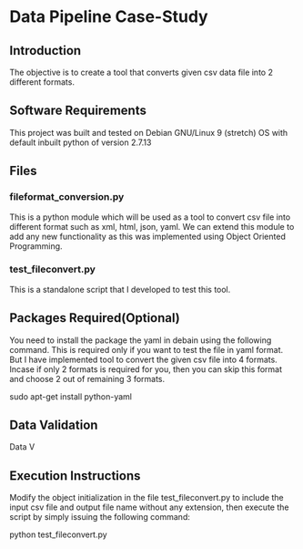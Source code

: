 # Data Pipeline Case-Study

## Introduction

The objective is to create a tool that converts given csv data file into 2 different formats. 

## Software Requirements

This project was built and tested on Debian GNU/Linux 9 (stretch) OS with default inbuilt python of version 2.7.13

## Files

### fileformat_conversion.py

This is a python module which will be used as a tool to convert csv file into different format such as xml, html, json, yaml.
We can extend this module to add any new functionality as this was implemented using Object Oriented Programming.

### test_fileconvert.py

This is a standalone script that I developed to test this tool.

## Packages Required(Optional) 

You need to install the package the yaml in debain using the following command. This is required only if you want to test the file in yaml format.
But I have implemented tool to convert the given csv file into 4 formats. Incase if only 2 formats is required for you, then you can skip this format and
choose 2 out of remaining 3 formats.


sudo apt-get install python-yaml

## Data Validation

Data V



## Execution Instructions

Modify the object initialization in the file test_fileconvert.py to include the input csv file and output file name without 
any extension, then execute the script by simply issuing the following command:

python test_fileconvert.py

